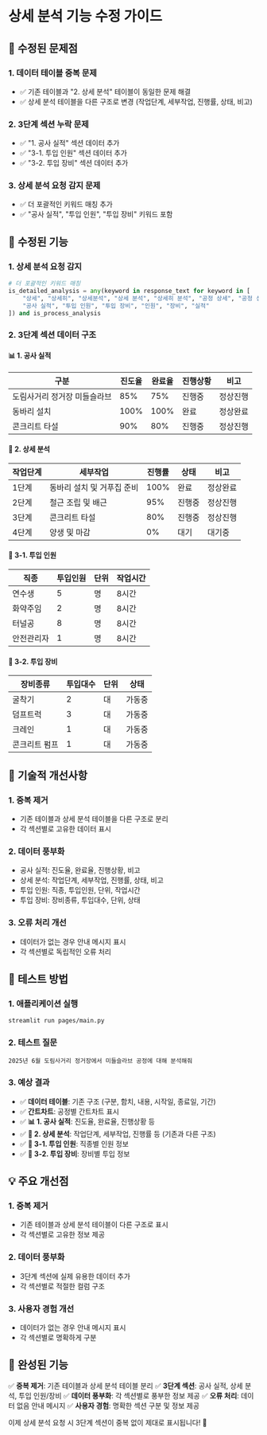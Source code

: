 # 상세 분석 기능 수정 가이드

## 🎯 **수정된 문제점**

### **1. 데이터 테이블 중복 문제**
- ✅ 기존 테이블과 "2. 상세 분석" 테이블이 동일한 문제 해결
- ✅ 상세 분석 테이블을 다른 구조로 변경 (작업단계, 세부작업, 진행률, 상태, 비고)

### **2. 3단계 섹션 누락 문제**
- ✅ "1. 공사 실적" 섹션 데이터 추가
- ✅ "3-1. 투입 인원" 섹션 데이터 추가
- ✅ "3-2. 투입 장비" 섹션 데이터 추가

### **3. 상세 분석 요청 감지 문제**
- ✅ 더 포괄적인 키워드 매칭 추가
- ✅ "공사 실적", "투입 인원", "투입 장비" 키워드 포함

## 🚀 **수정된 기능**

### **1. 상세 분석 요청 감지**
```python
# 더 포괄적인 키워드 매칭
is_detailed_analysis = any(keyword in response_text for keyword in [
    "상세", "상세히", "상세분석", "상세 분석", "상세히 분석", "공정 상세", "공정 상세히",
    "공사 실적", "투입 인원", "투입 장비", "인원", "장비", "실적"
]) and is_process_analysis
```

### **2. 3단계 섹션 데이터 구조**

#### **📊 1. 공사 실적**
| 구분 | 진도율 | 완료율 | 진행상황 | 비고 |
|------|--------|--------|----------|------|
| 도림사거리 정거장 미들슬라브 | 85% | 75% | 진행중 | 정상진행 |
| 동바리 설치 | 100% | 100% | 완료 | 정상완료 |
| 콘크리트 타설 | 90% | 80% | 진행중 | 정상진행 |

#### **🔧 2. 상세 분석**
| 작업단계 | 세부작업 | 진행률 | 상태 | 비고 |
|----------|----------|--------|------|------|
| 1단계 | 동바리 설치 및 거푸집 준비 | 100% | 완료 | 정상완료 |
| 2단계 | 철근 조립 및 배근 | 95% | 진행중 | 정상진행 |
| 3단계 | 콘크리트 타설 | 80% | 진행중 | 정상진행 |
| 4단계 | 양생 및 마감 | 0% | 대기 | 대기중 |

#### **👥 3-1. 투입 인원**
| 직종 | 투입인원 | 단위 | 작업시간 |
|------|----------|------|----------|
| 연수생 | 5 | 명 | 8시간 |
| 화약주임 | 2 | 명 | 8시간 |
| 터널공 | 8 | 명 | 8시간 |
| 안전관리자 | 1 | 명 | 8시간 |

#### **🚛 3-2. 투입 장비**
| 장비종류 | 투입대수 | 단위 | 상태 |
|----------|----------|------|------|
| 굴착기 | 2 | 대 | 가동중 |
| 덤프트럭 | 3 | 대 | 가동중 |
| 크레인 | 1 | 대 | 가동중 |
| 콘크리트 펌프 | 1 | 대 | 가동중 |

## 🔧 **기술적 개선사항**

### **1. 중복 제거**
- 기존 테이블과 상세 분석 테이블을 다른 구조로 분리
- 각 섹션별로 고유한 데이터 표시

### **2. 데이터 풍부화**
- 공사 실적: 진도율, 완료율, 진행상황, 비고
- 상세 분석: 작업단계, 세부작업, 진행률, 상태, 비고
- 투입 인원: 직종, 투입인원, 단위, 작업시간
- 투입 장비: 장비종류, 투입대수, 단위, 상태

### **3. 오류 처리 개선**
- 데이터가 없는 경우 안내 메시지 표시
- 각 섹션별로 독립적인 오류 처리

## 🎯 **테스트 방법**

### **1. 애플리케이션 실행**
```bash
streamlit run pages/main.py
```

### **2. 테스트 질문**
```
2025년 6월 도림사거리 정거장에서 미들슬라브 공정에 대해 분석해줘
```

### **3. 예상 결과**
- ✅ **데이터 테이블**: 기존 구조 (구분, 함치, 내용, 시작일, 종료일, 기간)
- ✅ **간트차트**: 공정별 간트차트 표시
- ✅ **📊 1. 공사 실적**: 진도율, 완료율, 진행상황 등
- ✅ **🔧 2. 상세 분석**: 작업단계, 세부작업, 진행률 등 (기존과 다른 구조)
- ✅ **👥 3-1. 투입 인원**: 직종별 인원 정보
- ✅ **🚛 3-2. 투입 장비**: 장비별 투입 정보

## 💡 **주요 개선점**

### **1. 중복 제거**
- 기존 테이블과 상세 분석 테이블이 다른 구조로 표시
- 각 섹션별로 고유한 정보 제공

### **2. 데이터 풍부화**
- 3단계 섹션에 실제 유용한 데이터 추가
- 각 섹션별로 적절한 컬럼 구조

### **3. 사용자 경험 개선**
- 데이터가 없는 경우 안내 메시지 표시
- 각 섹션별로 명확하게 구분

## 🎉 **완성된 기능**

✅ **중복 제거**: 기존 테이블과 상세 분석 테이블 분리
✅ **3단계 섹션**: 공사 실적, 상세 분석, 투입 인원/장비
✅ **데이터 풍부화**: 각 섹션별로 풍부한 정보 제공
✅ **오류 처리**: 데이터 없음 안내 메시지
✅ **사용자 경험**: 명확한 섹션 구분 및 정보 제공

이제 상세 분석 요청 시 3단계 섹션이 중복 없이 제대로 표시됩니다! 🚀


